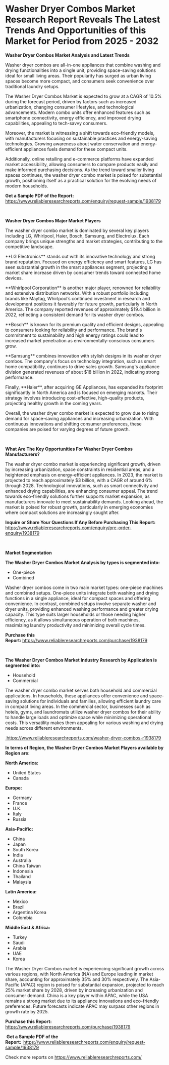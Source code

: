 <p><h1>Washer Dryer Combos Market Research Report Reveals The Latest Trends And Opportunities of this Market for Period from 2025 - 2032</h1></p><p><strong>Washer Dryer Combos Market Analysis and Latest Trends</strong></p>
<p><p>Washer dryer combos are all-in-one appliances that combine washing and drying functionalities into a single unit, providing space-saving solutions ideal for small living areas. Their popularity has surged as urban living spaces become more compact, and consumers seek convenience over traditional laundry setups.</p><p>The Washer Dryer Combos Market is expected to grow at a CAGR of 10.5% during the forecast period, driven by factors such as increased urbanization, changing consumer lifestyles, and technological advancements. Modern combo units offer enhanced features such as smartphone connectivity, energy efficiency, and improved drying capabilities, appealing to tech-savvy consumers.</p><p>Moreover, the market is witnessing a shift towards eco-friendly models, with manufacturers focusing on sustainable practices and energy-saving technologies. Growing awareness about water conservation and energy-efficient appliances fuels demand for these compact units. </p><p>Additionally, online retailing and e-commerce platforms have expanded market accessibility, allowing consumers to compare products easily and make informed purchasing decisions. As the trend toward smaller living spaces continues, the washer dryer combo market is poised for substantial growth, positioning itself as a practical solution for the evolving needs of modern households.</p></p>
<p><strong>Get a Sample PDF of the Report:&nbsp;</strong> <a href="https://www.reliableresearchreports.com/enquiry/request-sample/1938179?utm_campaign=2197&utm_medium=2&utm_source=Github&utm_content=ia&utm_term=08022025&utm_id=washer-dryer-combos">https://www.reliableresearchreports.com/enquiry/request-sample/1938179</a></p>
<p>&nbsp;</p>
<p><strong>Washer Dryer Combos Major Market Players</strong></p>
<p><p>The washer dryer combo market is dominated by several key players including LG, Whirlpool, Haier, Bosch, Samsung, and Electrolux. Each company brings unique strengths and market strategies, contributing to the competitive landscape.</p><p>**LG Electronics** stands out with its innovative technology and strong brand reputation. Focused on energy efficiency and smart features, LG has seen substantial growth in the smart appliances segment, projecting a market share increase driven by consumer trends toward connected home devices.</p><p>**Whirlpool Corporation** is another major player, renowned for reliability and extensive distribution networks. With a robust portfolio including brands like Maytag, Whirlpool’s continued investment in research and development positions it favorably for future growth, particularly in North America. The company reported revenues of approximately $19.4 billion in 2022, reflecting a consistent demand for its washer dryer combos.</p><p>**Bosch** is known for its premium quality and efficient designs, appealing to consumers looking for reliability and performance. The brand's commitment to sustainability and high energy ratings could lead to increased market penetration as environmentally-conscious consumers grow.</p><p>**Samsung** combines innovation with stylish designs in its washer dryer combos. The company's focus on technology integration, such as smart home compatibility, continues to drive sales growth. Samsung's appliance division generated revenues of about $18 billion in 2022, indicating strong performance.</p><p>Finally, **Haier**, after acquiring GE Appliances, has expanded its footprint significantly in North America and is focused on emerging markets. Their strategy involves introducing cost-effective, high-quality products, projecting healthy growth in the coming years.</p><p>Overall, the washer dryer combo market is expected to grow due to rising demand for space-saving appliances and increasing urbanization. With continuous innovations and shifting consumer preferences, these companies are poised for varying degrees of future growth.</p></p>
<p>&nbsp;</p>
<p><strong>What Are The Key Opportunities For Washer Dryer Combos Manufacturers?</strong></p>
<p><p>The washer dryer combo market is experiencing significant growth, driven by increasing urbanization, space constraints in residential areas, and a heightened emphasis on energy-efficient appliances. In 2023, the market is projected to reach approximately $3 billion, with a CAGR of around 6% through 2028. Technological innovations, such as smart connectivity and enhanced drying capabilities, are enhancing consumer appeal. The trend towards eco-friendly solutions further supports market expansion, as manufacturers innovate to meet sustainability demands. Looking ahead, the market is poised for robust growth, particularly in emerging economies where compact solutions are increasingly sought after.</p></p>
<p><strong>Inquire or Share Your Questions If Any Before Purchasing This Report:</strong> <a href="https://www.reliableresearchreports.com/enquiry/pre-order-enquiry/1938179?utm_campaign=2197&utm_medium=2&utm_source=Github&utm_content=ia&utm_term=08022025&utm_id=washer-dryer-combos">https://www.reliableresearchreports.com/enquiry/pre-order-enquiry/1938179</a></p>
<p>&nbsp;</p>
<p><strong>Market Segmentation</strong></p>
<p><strong>The Washer Dryer Combos Market Analysis by types is segmented into:</strong></p>
<p><ul><li>One-piece</li><li>Combined</li></ul></p>
<p><p>Washer dryer combos come in two main market types: one-piece machines and combined setups. One-piece units integrate both washing and drying functions in a single appliance, ideal for compact spaces and offering convenience. In contrast, combined setups involve separate washer and dryer units, providing enhanced washing performance and greater drying capacity. This type suits larger households or those needing higher efficiency, as it allows simultaneous operation of both machines, maximizing laundry productivity and minimizing overall cycle times.</p></p>
<p><strong>Purchase this Report:&nbsp;</strong><a href="https://www.reliableresearchreports.com/purchase/1938179?utm_campaign=2197&utm_medium=2&utm_source=Github&utm_content=ia&utm_term=08022025&utm_id=washer-dryer-combos">https://www.reliableresearchreports.com/purchase/1938179</a></p>
<p>&nbsp;</p>
<p><strong>The Washer Dryer Combos Market Industry Research by Application is segmented into:</strong></p>
<p><ul><li>Household</li><li>Commercial</li></ul></p>
<p><p>The washer dryer combo market serves both household and commercial applications. In households, these appliances offer convenience and space-saving solutions for individuals and families, allowing efficient laundry care in compact living areas. In the commercial sector, businesses such as hotels, gyms, and laundromats utilize washer dryer combos for their ability to handle large loads and optimize space while minimizing operational costs. This versatility makes them appealing for various washing and drying needs across different environments.</p></p>
<p><a href="https://www.reliableresearchreports.com/washer-dryer-combos-r1938179?utm_campaign=2197&utm_medium=2&utm_source=Github&utm_content=ia&utm_term=08022025&utm_id=washer-dryer-combos">&nbsp;https://www.reliableresearchreports.com/washer-dryer-combos-r1938179</a></p>
<p><strong>In terms of Region, the Washer Dryer Combos Market Players available by Region are:</strong></p>
<p>
    <p> <strong> North America: </strong>
        <ul>
            <li>United States</li>
            <li>Canada</li>
        </ul>
        </p> 
    <p> <strong> Europe: </strong>
        <ul>
            <li>Germany</li>
            <li>France</li>
            <li>U.K.</li>
            <li>Italy</li>
            <li>Russia</li>
        </ul>
        </p> 
    <p> <strong> Asia-Pacific: </strong>
        <ul>
            <li>China</li>
            <li>Japan</li>
            <li>South Korea</li>
            <li>India</li>
            <li>Australia</li>
            <li>China Taiwan</li>
            <li>Indonesia</li>
            <li>Thailand</li>
            <li>Malaysia</li>
        </ul>
        </p> 
    <p> <strong> Latin America: </strong>
        <ul>
            <li>Mexico</li>
            <li>Brazil</li>
            <li>Argentina Korea</li>
            <li>Colombia</li>
        </ul>
        </p> 
    <p> <strong> Middle East & Africa: </strong>
        <ul>
            <li>Turkey</li>
            <li>Saudi</li>
            <li>Arabia</li>
            <li>UAE</li>
            <li>Korea</li>
        </ul>
    </p>
    </p>
<p><p>The Washer Dryer Combos market is experiencing significant growth across various regions, with North America (NA) and Europe leading in market share, accounting for approximately 35% and 30% respectively. The Asia-Pacific (APAC) region is poised for substantial expansion, projected to reach 25% market share by 2028, driven by increasing urbanization and consumer demand. China is a key player within APAC, while the USA remains a strong market due to its appliance innovations and eco-friendly preferences. Future forecasts indicate APAC may surpass other regions in growth rate by 2025.</p></p>
<p><strong>Purchase this Report: </strong><a href="https://www.reliableresearchreports.com/purchase/1938179?utm_campaign=2197&utm_medium=2&utm_source=Github&utm_content=ia&utm_term=08022025&utm_id=washer-dryer-combos">https://www.reliableresearchreports.com/purchase/1938179</a></p>
<p>&nbsp;<strong>Get a Sample PDF of the Report:&nbsp;&nbsp;</strong><a href="https://www.reliableresearchreports.com/enquiry/request-sample/1938179?utm_campaign=2197&utm_medium=2&utm_source=Github&utm_content=ia&utm_term=08022025&utm_id=washer-dryer-combos">https://www.reliableresearchreports.com/enquiry/request-sample/1938179</a></p>
<p><strong></strong></p>
<p>Check more reports on <a href="https://www.reliableresearchreports.com/?utm_campaign=2197&utm_medium=2&utm_source=Github&utm_content=ia&utm_term=08022025&utm_id=washer-dryer-combos">https://www.reliableresearchreports.com/</a></p>